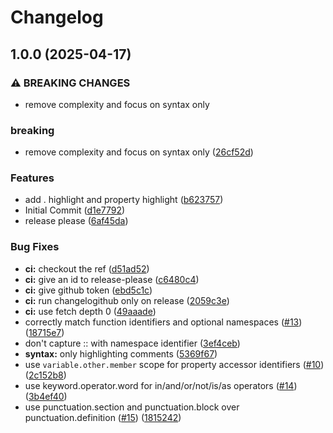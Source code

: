 # Changelog

## 1.0.0 (2025-04-17)


### ⚠ BREAKING CHANGES

* remove complexity and focus on syntax only

### breaking

* remove complexity and focus on syntax only ([26cf52d](https://github.com/MuntasirSZN/sublime-tera/commit/26cf52d5d670096abdf23f5592efac04a9a4da83))


### Features

* add . highlight and property highlight ([b623757](https://github.com/MuntasirSZN/sublime-tera/commit/b62375701e6edf131ae365c513e89e6abed93b7b))
* Initial Commit ([d1e7792](https://github.com/MuntasirSZN/sublime-tera/commit/d1e7792ba97a9b4c46f76db8a36b223ec326ced9))
* release please ([6af45da](https://github.com/MuntasirSZN/sublime-tera/commit/6af45dab7cdf268e4d8cf496d98c3852ce9d1e38))


### Bug Fixes

* **ci:** checkout the ref ([d51ad52](https://github.com/MuntasirSZN/sublime-tera/commit/d51ad52e9c0a8c1cabc6a75af85062a820c0fabb))
* **ci:** give an id to release-please ([c6480c4](https://github.com/MuntasirSZN/sublime-tera/commit/c6480c4ae1affe282ead4e2bcbca1abfbd079038))
* **ci:** give github token ([ebd5c1c](https://github.com/MuntasirSZN/sublime-tera/commit/ebd5c1c678733afe0dd10a494dce5e295153b120))
* **ci:** run changelogithub only on release ([2059c3e](https://github.com/MuntasirSZN/sublime-tera/commit/2059c3e98cf48aec5b65a3aab358c2071d0994ed))
* **ci:** use fetch depth 0 ([49aaade](https://github.com/MuntasirSZN/sublime-tera/commit/49aaadefedd89aa668dc2f81e78a37b9f01f0705))
* correctly match function identifiers and optional namespaces ([#13](https://github.com/MuntasirSZN/sublime-tera/issues/13)) ([18715e7](https://github.com/MuntasirSZN/sublime-tera/commit/18715e73035ae60f7b161550506e2cb7b159b3d6))
* don't capture :: with namespace identifier ([3ef4ceb](https://github.com/MuntasirSZN/sublime-tera/commit/3ef4ceb406736c03d935680a9aa4c2745ebf7586))
* **syntax:** only highlighting comments ([5369f67](https://github.com/MuntasirSZN/sublime-tera/commit/5369f67545ece483069705eb546bd4d161189338))
* use `variable.other.member` scope for property accessor identifiers ([#10](https://github.com/MuntasirSZN/sublime-tera/issues/10)) ([2c152b8](https://github.com/MuntasirSZN/sublime-tera/commit/2c152b8c32a5738cc3874789ca9f3f0f1304e8e2))
* use keyword.operator.word for in/and/or/not/is/as operators ([#14](https://github.com/MuntasirSZN/sublime-tera/issues/14)) ([3b4ef40](https://github.com/MuntasirSZN/sublime-tera/commit/3b4ef4053c99b11a989c0de64511675ae5ee0082))
* use punctuation.section and punctuation.block over punctuation.definition ([#15](https://github.com/MuntasirSZN/sublime-tera/issues/15)) ([1815242](https://github.com/MuntasirSZN/sublime-tera/commit/1815242ab872677cb6a116fbc84ef1eb4a126dda))
